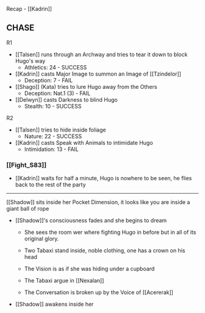 Recap - [[Kadrin]]

## CHASE

R1
- [[Talsen]] runs through an Archway and tries to tear it down to block Hugo's way
	- Athletics: 24 - SUCCESS
- [[Kadrin]] casts Major Image to summon an Image of [[Tzindelor]]
	- Deception: 7 - FAIL
- [[Shago]] (Kata) tries to lure Hugo away from the Others
	- Deception: Nat.1 (3) - FAIL
- [[Delwyn]] casts Darkness to blind Hugo
	- Stealth: 10 - SUCCESS

R2
- [[Talsen]] tries to hide inside foliage
	- Nature: 22 - SUCCESS
- [[Kadrin]] casts Speak with Animals to intimidate Hugo
	- Intimidation: 13 - FAIL

### [[Fight_S83]]

- [[Kadrin]] waits for half a minute, Hugo is nowhere to be seen, he flies back to the rest of the party
---
[[Shadow]] sits inside her Pocket Dimension, it looks like you are inside a giant ball of rope
- [[Shadow]]'s consciousness fades and she begins to dream
	- She sees the room wer where fighting Hugo in before but in all of its original glory.
	- Two Tabaxi stand inside, noble clothing, one has a crown on his head
	- The Vision is as if she was hiding under a cupboard
	- The Tabaxi argue in [[Nexalan]]

	- The Conversation is broken up by the Voice of [[Acererak]]
- [[Shadow]] awakens inside her 